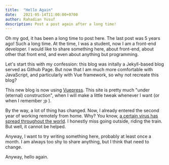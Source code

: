 ```yaml
---
title:  "Hello Again"
date:   2021-05-14T11:00:00+0700
author: Rahadian Yusuf
description: Post a post again after a long time!
---
```


Oh my god, it has been a long time to post here. The last post was 5 years ago!
Such a long time. At the time, I was a student, now I am a front-end developer.
I would like to share something here, about front-end, about other that front end,
and even about anything but programming.

<!-- more -->

Let's start this with my confession: this blog was initally a Jekyll-based blog
served as Github Page. But now that I am much more comfortable with JavaScript,
and particularly with Vue framework, so why not recreate this blog?

This new blog is now using [Vuepress](https://vuepress.vuejs.org/). This site is pretty much
"under (eternal) construction", when I will make a little tweak whenever I want (or when I remember ;p ).

By the way, a lot of thing has changed. Now, I already entered the second year of working
remotely from home. Why? You know, [a certain virus has spread throughout the world](https://en.wikipedia.org/wiki/COVID-19_pandemic).
I honestly miss going outside, riding the train. But well, it cannot be helped.

Anyway, I want to try writing something here, probably at least once a month. I am always too shy to share anything,
but I think that need to change.

Anyway, hello again.
